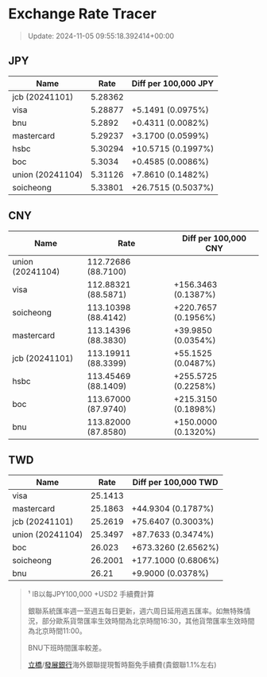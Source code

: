 # Exchange Rate Tracer

> Update: 2024-11-05 09:55:18.392414+00:00

## JPY

| Name             |    Rate | Diff per 100,000 JPY   |
|------------------|---------|------------------------|
| jcb (20241101)   | 5.28362 |                        |
| visa             | 5.28877 | +5.1491 (0.0975%)      |
| bnu              | 5.2892  | +0.4311 (0.0082%)      |
| mastercard       | 5.29237 | +3.1700 (0.0599%)      |
| hsbc             | 5.30294 | +10.5715 (0.1997%)     |
| boc              | 5.3034  | +0.4585 (0.0086%)      |
| union (20241104) | 5.31126 | +7.8610 (0.1482%)      |
| soicheong        | 5.33801 | +26.7515 (0.5037%)     |

## CNY

| Name             | Rate                | Diff per 100,000 CNY   |
|------------------|---------------------|------------------------|
| union (20241104) | 112.72686	(88.7100) |                        |
| visa             | 112.88321	(88.5871) | +156.3463 (0.1387%)    |
| soicheong        | 113.10398	(88.4142) | +220.7657 (0.1956%)    |
| mastercard       | 113.14396	(88.3830) | +39.9850 (0.0354%)     |
| jcb (20241101)   | 113.19911	(88.3399) | +55.1525 (0.0487%)     |
| hsbc             | 113.45469	(88.1409) | +255.5725 (0.2258%)    |
| boc              | 113.67000	(87.9740) | +215.3150 (0.1898%)    |
| bnu              | 113.82000	(87.8580) | +150.0000 (0.1320%)    |

## TWD

| Name             |    Rate | Diff per 100,000 TWD   |
|------------------|---------|------------------------|
| visa             | 25.1413 |                        |
| mastercard       | 25.1863 | +44.9304 (0.1787%)     |
| jcb (20241101)   | 25.2619 | +75.6407 (0.3003%)     |
| union (20241104) | 25.3497 | +87.7633 (0.3474%)     |
| boc              | 26.023  | +673.3260 (2.6562%)    |
| soicheong        | 26.2001 | +177.1000 (0.6806%)    |
| bnu              | 26.21   | +9.9000 (0.0378%)      |


> ¹ IB以每JPY100,000 +USD2 手續費計算
>
> 銀聯系統匯率週一至週五每日更新，週六周日延用週五匯率。如無特殊情況，部分歐系貨幣匯率生效時間為北京時間16:30，其他貨幣匯率生效時間為北京時間11:00。
>
> BNU下班時間匯率較差。
>
> [立橋](https://www.wlbank.com.mo/uploads/ueditor/file/20181211/1544536513900230.pdf)/[發展銀行](https://www.mdb.com.mo/Service_Charges_20230728.pdf)海外銀聯提現暫時豁免手續費(貴銀聯1.1%左右)

